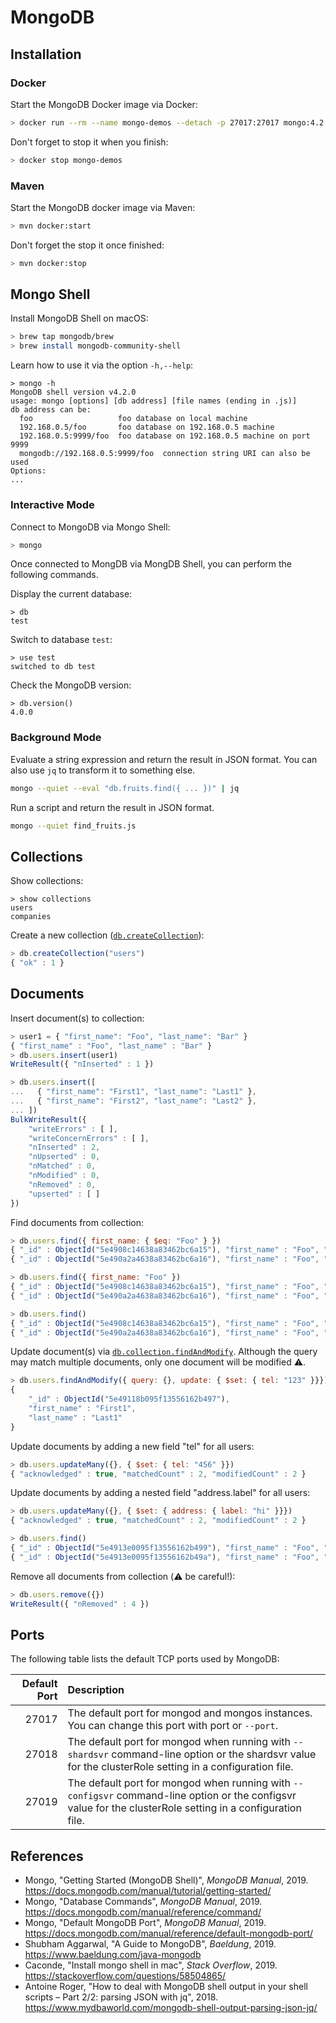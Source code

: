 # MongoDB

## Installation

### Docker

Start the MongoDB Docker image via Docker:

```sh
> docker run --rm --name mongo-demos --detach -p 27017:27017 mongo:4.2
```

Don't forget to stop it when you finish:

```sh
> docker stop mongo-demos
```

### Maven

Start the MongoDB docker image via Maven:

```sh
> mvn docker:start
```

Don't forget the stop it once finished:

```sh
> mvn docker:stop
```

## Mongo Shell

Install MongoDB Shell on macOS:

```sh
> brew tap mongodb/brew
> brew install mongodb-community-shell
```

Learn how to use it via the option `-h,--help`:

```
> mongo -h
MongoDB shell version v4.2.0
usage: mongo [options] [db address] [file names (ending in .js)]
db address can be:
  foo                   foo database on local machine
  192.168.0.5/foo       foo database on 192.168.0.5 machine
  192.168.0.5:9999/foo  foo database on 192.168.0.5 machine on port 9999
  mongodb://192.168.0.5:9999/foo  connection string URI can also be used
Options:
...
```

### Interactive Mode

Connect to MongoDB via Mongo Shell:

```sh
> mongo
```

Once connected to MongDB via MongDB Shell, you can perform the following commands.

Display the current database:

```
> db
test
``` 

Switch to database `test`:

```
> use test
switched to db test
```

Check the MongoDB version:

```
> db.version()
4.0.0
```

### Background Mode

Evaluate a string expression and return the result in JSON format. You can also use `jq` to transform it to something else.

```sh
mongo --quiet --eval "db.fruits.find({ ... })" | jq
```

Run a script and return the result in JSON format.

```sh
mongo --quiet find_fruits.js
```

## Collections

Show collections:

```
> show collections
users
companies
```

Create a new collection
([`db.createCollection`](https://docs.mongodb.com/manual/reference/method/db.createCollection/)):

```js
> db.createCollection("users")
{ "ok" : 1 }
```

## Documents

Insert document(s) to collection:

```js
> user1 = { "first_name": "Foo", "last_name": "Bar" }
{ "first_name" : "Foo", "last_name" : "Bar" }
> db.users.insert(user1)
WriteResult({ "nInserted" : 1 })
```

```js
> db.users.insert([
...   { "first_name": "First1", "last_name": "Last1" },
...   { "first_name": "First2", "last_name": "Last2" },
... ])
BulkWriteResult({
	"writeErrors" : [ ],
	"writeConcernErrors" : [ ],
	"nInserted" : 2,
	"nUpserted" : 0,
	"nMatched" : 0,
	"nModified" : 0,
	"nRemoved" : 0,
	"upserted" : [ ]
})
```

Find documents from collection:

```js
> db.users.find({ first_name: { $eq: "Foo" } })
{ "_id" : ObjectId("5e4908c14638a83462bc6a15"), "first_name" : "Foo", "last_name" : "Bar" }
{ "_id" : ObjectId("5e490a2a4638a83462bc6a16"), "first_name" : "Foo", "last_name" : "Bar2" }
```

```js
> db.users.find({ first_name: "Foo" })
{ "_id" : ObjectId("5e4908c14638a83462bc6a15"), "first_name" : "Foo", "last_name" : "Bar" }
{ "_id" : ObjectId("5e490a2a4638a83462bc6a16"), "first_name" : "Foo", "last_name" : "Bar2" }
```

```js
> db.users.find()
{ "_id" : ObjectId("5e4908c14638a83462bc6a15"), "first_name" : "Foo", "last_name" : "Bar" }
{ "_id" : ObjectId("5e490a2a4638a83462bc6a16"), "first_name" : "Foo", "last_name" : "Bar2" }
```

Update document(s) via
[`db.collection.findAndModify`](https://docs.mongodb.com/manual/reference/method/db.collection.findAndModify/index.html).
Although the query may match multiple documents, only one document will be
modified :warning:.

```js
> db.users.findAndModify({ query: {}, update: { $set: { tel: "123" }}})
{
	"_id" : ObjectId("5e49118b095f13556162b497"),
	"first_name" : "First1",
	"last_name" : "Last1"
}
```

Update documents by adding a new field "tel" for all users:

```js
> db.users.updateMany({}, { $set: { tel: "456" }})
{ "acknowledged" : true, "matchedCount" : 2, "modifiedCount" : 2 }
```

Update documents by adding a nested field "address.label" for all users:

```js
> db.users.updateMany({}, { $set: { address: { label: "hi" }}})
{ "acknowledged" : true, "matchedCount" : 2, "modifiedCount" : 2 }

> db.users.find()
{ "_id" : ObjectId("5e4913e0095f13556162b499"), "first_name" : "Foo", "last_name" : "Bar1", "address" : { "label" : "hi" } }
{ "_id" : ObjectId("5e4913e0095f13556162b49a"), "first_name" : "Foo", "last_name" : "Bar2", "address" : { "label" : "hi" } }
```

Remove all documents from collection (:warning: be careful!):

```js
> db.users.remove({})
WriteResult({ "nRemoved" : 4 })
```

## Ports

The following table lists the default TCP ports used by MongoDB:

Default Port | Description
-----------: | :---------- 
27017        | The default port for mongod and mongos instances. You can change this port with port or `--port`.
27018        | The default port for mongod when running with `--shardsvr` command-line option or the shardsvr value for the clusterRole setting in a configuration file.
27019        | The default port for mongod when running with `--configsvr` command-line option or the configsvr value for the clusterRole setting in a configuration file.

## References

- Mongo, "Getting Started (MongoDB Shell)", _MongoDB Manual_, 2019.
  <https://docs.mongodb.com/manual/tutorial/getting-started/>
- Mongo, "Database Commands", _MongoDB Manual_, 2019.
  <https://docs.mongodb.com/manual/reference/command/>
- Mongo, "Default MongoDB Port", _MongoDB Manual_, 2019.
  <https://docs.mongodb.com/manual/reference/default-mongodb-port/>
- Shubham Aggarwal, "A Guide to MongoDB", _Baeldung_, 2019.
  <https://www.baeldung.com/java-mongodb>
- Caconde, "Install mongo shell in mac", _Stack Overflow_, 2019.
  <https://stackoverflow.com/questions/58504865/>
- Antoine Roger, "How to deal with MongoDB shell output in your shell scripts – Part 2/2: parsing JSON with jq", 2018.
  <https://www.mydbaworld.com/mongodb-shell-output-parsing-json-jq/>

